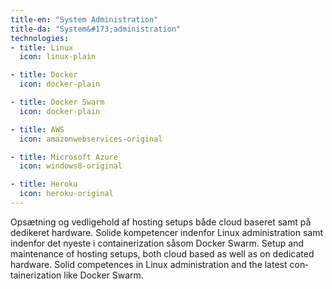 ```yaml
---
title-en: "System Administration"
title-da: "System&#173;administration"
technologies:
- title: Linux
  icon: linux-plain

- title: Docker
  icon: docker-plain

- title: Docker Swarm
  icon: docker-plain

- title: AWS
  icon: amazonwebservices-original

- title: Microsoft Azure
  icon: windows8-original

- title: Heroku
  icon: heroku-original
---
```

<span lang="dk">
    Opsætning og vedligehold af hosting setups både cloud baseret samt på
    dedikeret hardware. Solide kompetencer indenfor Linux administration
    samt indenfor det nyeste i containerization såsom Docker Swarm.
</span>
<span lang="en">
    Setup and maintenance of hosting setups, both cloud based as well as on
    dedicated hardware. Solid competences in Linux administration and the latest
    containerization like Docker Swarm.
</span>
